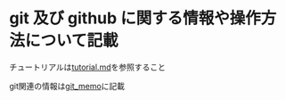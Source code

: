 # git 及び github に関する情報や操作方法について記載

チュートリアルは[tutorial.md](tutorial.md)を参照すること

git関連の情報は[git_memo](git_memo)に記載

